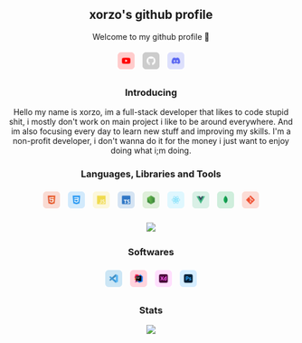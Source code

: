 <section align="center">
    <h2>xorzo's github profile</h2>
    <p align="center">Welcome to my github profile 👋</p>
</section>

<section align="center">
    <a><img src="./public/icons/youtube.svg" alt="Youtube" style="width:30px; margin:5px"></img></a>
    <a><img src="./public/icons/github.svg" alt="Github" style="width:30px; margin:5px"></img></a>
    <a><img src="./public/icons/discord.svg" alt="Discord" style="width:30px; margin:5px"></img></a>
    <a></a>
</section>

<section align="center">
    <h3>Introducing</h3>
    Hello my name is xorzo, im a full-stack developer that likes to code stupid shit, i mostly don't work on main project i like to be around everywhere. And im also focusing every day to learn new stuff and improving my skills. I'm a non-profit developer, i don't wanna do it for the money i just want to enjoy doing what i;m doing. 
</section>

<section align="center">
    <h3>Languages, Libraries and Tools</h3>
    <a><img src="./public/icons/html.svg" alt="html" style="width:30px; margin:5px"></img></a>
    <a><img src="./public/icons/css.svg" alt="css" style="width:30px; margin:5px"></img></a>
    <a><img src="./public/icons/javascript.svg" alt="javascript" style="width:30px; margin:5px"></img></a>
    <a><img src="./public/icons/typescript.svg" alt="typescript" style="width:30px; margin:5px"></img></a>
    <a><img src="./public/icons/nodejs.svg" alt="nodejs" style="width:30px; margin:5px"></img></a>
    <a><img src="./public/icons/react.svg" alt="react" style="width:30px; margin:5px"></img></a>
    <a><img src="./public/icons/vue.svg" alt="vue" style="width:30px; margin:5px"></img></a>    
    <a><img src="./public/icons/mongodb.svg" alt="mongodb" style="width:30px; margin:5px"></img></a>
    <a><img src="./public/icons/git.svg" alt="git" style="width:30px; margin:5px"></img></a>

<br />
<br />
<img src ="https://github-readme-stats.vercel.app/api/top-langs/?username=xorzo1&layout=compact&bg_color=282a36&text_color=ffffff">
</section>

<section align="center">
    <h3>Softwares</h3>
    <a><img src="./public/icons/vscode.svg" alt="vscode" style="width:30px; margin:5px"></img></a>
    <a><img src="./public/icons/intellij.svg" alt="intellij" style="width:30px; margin:5px"></img></a>
    <a><img src="./public/icons/xd.svg" alt="adobe xd" style="width:30px; margin:5px"></img></a>
    <a><img src="./public/icons/photoshop.svg" alt="photoshop" style="width:30px; margin:5px"></img></a>
</section>

<section align="center">
    <h3>Stats</h3>
    <img src="https://github-readme-stats.vercel.app/api?username=xorzo1&bg_color=282a36&text_color=ffffff">
</section>